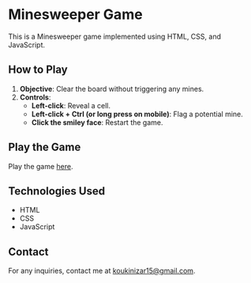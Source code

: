 # Minesweeper Game

This is a Minesweeper game implemented using HTML, CSS, and JavaScript.

## How to Play

1. **Objective**: Clear the board without triggering any mines.
2. **Controls**:
   - **Left-click**: Reveal a cell.
   - **Left-click + Ctrl (or long press on mobile)**: Flag a potential mine.
   - **Click the smiley face**: Restart the game.

## Play the Game

Play the game [here](https://minesweeper-nizar-kouki.netlify.app).

## Technologies Used

- HTML
- CSS 
- JavaScript 

## Contact

For any inquiries, contact me at [koukinizar15@gmail.com](mailto:koukinizar15@gmail.com).
